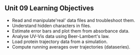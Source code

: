 ## Unit 09 Learning Objectives

- Read and manipulate'real' data files and troubleshoot them.
- Understand hidden characters in files.
- Estimate error bars and plot them from absorbance data.
- Analyse UV-Vis data using Beer-Lambert's law.
- Load protein trajectory data from a simulation.
- Compute running averages over trajectories (dataseries).